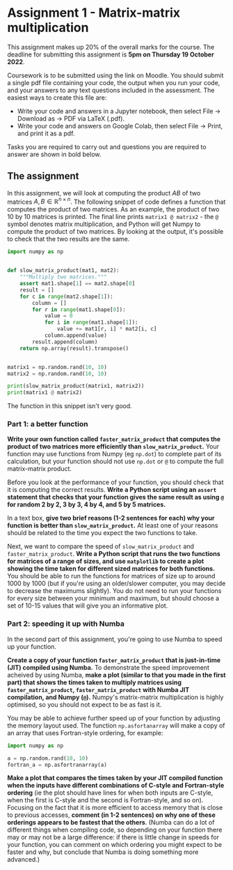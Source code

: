 # Assignment 1 - Matrix-matrix multiplication

This assignment makes up 20% of the overall marks for the course. The deadline for submitting this assignment is **5pm on Thursday 19 October 2022**.

Coursework is to be submitted using the link on Moodle. You should submit a single pdf file containing your code, the output when you run your code, and your answers
to any text questions included in the assessment. The easiest ways to create this file are:

- Write your code and answers in a Jupyter notebook, then select File -> Download as -> PDF via LaTeX (.pdf).
- Write your code and answers on Google Colab, then select File -> Print, and print it as a pdf.

Tasks you are required to carry out and questions you are required to answer are shown in bold below.

## The assignment

In this assignment, we will look at computing the product $AB$ of two matrices $A,B\in\mathbb{R}^{n\times n}$. The following snippet of code defines a function that computes the
product of two matrices. As an example, the product of two 10 by 10 matrices is printed. The final line prints `matrix1 @ matrix2` - the `@` symbol denotes matrix multiplication, and
Python will get Numpy to compute the product of two matrices. By looking at the output, it's possible to check that the two results are the same.

```python
import numpy as np


def slow_matrix_product(mat1, mat2):
    """Multiply two matrices."""
    assert mat1.shape[1] == mat2.shape[0]
    result = []
    for c in range(mat2.shape[1]):
        column = []
        for r in range(mat1.shape[0]):
            value = 0
            for i in range(mat1.shape[1]):
                value += mat1[r, i] * mat2[i, c]
            column.append(value)
        result.append(column)
    return np.array(result).transpose()


matrix1 = np.random.rand(10, 10)
matrix2 = np.random.rand(10, 10)

print(slow_matrix_product(matrix1, matrix2))
print(matrix1 @ matrix2)
```

The function in this snippet isn't very good.

### Part 1: a better function
**Write your own function called `faster_matrix_product` that computes the product of two matrices more efficiently than `slow_matrix_product`.**
Your function may use functions from Numpy (eg `np.dot`) to complete part of its calculation, but your function should not use `np.dot` or `@` to compute
the full matrix-matrix product.

Before you look at the performance of your function, you should check that it is computing the correct results. **Write a Python script using an `assert`
statement that checks that your function gives the same result as using `@` for random 2 by 2, 3 by 3, 4 by 4, and 5 by 5 matrices.**

In a text box, **give two brief reasons (1-2 sentences for each) why your function is better than `slow_matrix_product`.** At least one of your
reasons should be related to the time you expect the two functions to take.

Next, we want to compare the speed of `slow_matrix_product` and `faster_matrix_product`. **Write a Python script that runs the two functions for matrices of a range of sizes,
and use `matplotlib` to create a plot showing the time taken for different sized matrices for both functions.** You should be able to run the functions for matrices
of size up to around 1000 by 1000 (but if you're using an older/slower computer, you may decide to decrease the maximums slightly). You do not need to run your functions for
every size between your minimum and maximum, but should choose a set of 10-15 values that will give you an informative plot.

### Part 2: speeding it up with Numba
In the second part of this assignment, you're going to use Numba to speed up your function.

**Create a copy of your function `faster_matrix_product` that is just-in-time (JIT) compiled using Numba.** To demonstrate the speed improvement acheived by using Numba,
**make a plot (similar to that you made in the first part) that shows the times taken to multiply matrices using `faster_matrix_product`, `faster_matrix_product` with
Numba JIT compilation, and Numpy (`@`).** Numpy's matrix-matrix multiplication is highly optimised, so you should not expect to be as fast is it.

You may be able to achieve further speed up of your function by adjusting the memory layout used. The function `np.asfortanarray` will make a copy of an array that uses
Fortran-style ordering, for example:

```python
import numpy as np

a = np.random.rand(10, 10)
fortran_a = np.asfortranarray(a)
```

**Make a plot that compares the times taken by your JIT compiled function when the inputs have different combinations of C-style and Fortran-style ordering**
(ie the plot should have lines for when both inputs are C-style, when the first is C-style and the second is Fortran-style, and so on). Focusing on the fact
that it is more efficient to access memory that is close to previous accesses, **comment (in 1-2 sentences) on why one of these orderings appears to be fastest that the others**.
(Numba can do a lot of different things when compiling code, so depending on your function there may or may not be a large difference: if there is little change in speeds
for your function, you can comment on which ordering you might expect to be faster and why, but conclude that Numba is doing something more advanced.)

